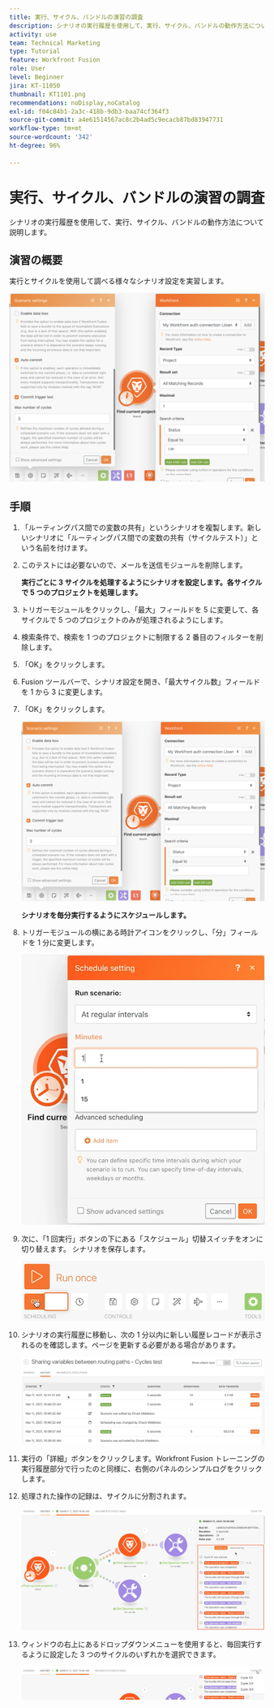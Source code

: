 ```yaml
---
title: 実行、サイクル、バンドルの演習の調査
description: シナリオの実行履歴を使用して、実行、サイクル、バンドルの動作方法について説明します。
activity: use
team: Technical Marketing
type: Tutorial
feature: Workfront Fusion
role: User
level: Beginner
jira: KT-11050
thumbnail: KT1101.png
recommendations: noDisplay,noCatalog
exl-id: f04c84b1-2a3c-418b-9db3-baa74cf364f3
source-git-commit: a4e61514567ac8c2b4ad5c9ecacb87bd83947731
workflow-type: tm+mt
source-wordcount: '342'
ht-degree: 96%

---
```


# 実行、サイクル、バンドルの演習の調査

シナリオの実行履歴を使用して、実行、サイクル、バンドルの動作方法について説明します。

## 演習の概要

実行とサイクルを使用して調べる様々なシナリオ設定を実習します。

![実行、サイクル、バンドルの調査の画像 1](../12-exercises/assets/exploring-runs-cycles-and-bundles-walkthrough-1.png)

## 手順

1. 「ルーティングパス間での変数の共有」というシナリオを複製します。新しいシナリオに「ルーティングパス間での変数の共有（サイクルテスト）」という名前を付けます。
1. このテストには必要ないので、メールを送信モジュールを削除します。

   **実行ごとに 3 サイクルを処理するようにシナリオを設定します。各サイクルで 5 つのプロジェクトを処理します。**

1. トリガーモジュールをクリックし、「最大」フィールドを 5 に変更して、各サイクルで 5 つのプロジェクトのみが処理されるようにします。
1. 検索条件で、検索を 1 つのプロジェクトに制限する 2 番目のフィルターを削除します。
1. 「OK」をクリックします。

1. Fusion ツールバーで、シナリオ設定を開き、「最大サイクル数」フィールドを 1 から 3 に変更します。
1. 「OK」をクリックします。

   ![実行、サイクル、バンドルの調査の画像 1](../12-exercises/assets/exploring-runs-cycles-and-bundles-walkthrough-1.png)


   **シナリオを毎分実行するようにスケジュールします。**

1. トリガーモジュールの横にある時計アイコンをクリックし、「分」フィールドを 1 分に変更します。

   ![実行、サイクル、バンドルの調査の画像 2](../12-exercises/assets/exploring-runs-cycles-and-bundles-walkthrough-2.png)

1. 次に、「1 回実行」ボタンの下にある「スケジュール」切替スイッチをオンに切り替えます。 シナリオを保存します。

   ![実行、サイクル、バンドルの調査の画像 3](../12-exercises/assets/exploring-runs-cycles-and-bundles-walkthrough-3.png)

1. シナリオの実行履歴に移動し、次の 1 分以内に新しい履歴レコードが表示されるのを確認します。ページを更新する必要がある場合があります。

   ![実行、サイクル、バンドルの調査の画像 1](../12-exercises/assets/exploring-runs-cycles-and-bundles-walkthrough-4.png)

1. 実行の「詳細」ボタンをクリックします。Workfront Fusion トレーニングの実行履歴部分で行ったのと同様に、右側のパネルのシンプルログをクリックします。
1. 処理された操作の記録は、サイクルに分割されます。

   ![実行、サイクル、バンドルの調査の画像 5](../12-exercises/assets/exploring-runs-cycles-and-bundles-walkthrough-5.png)

1. ウィンドウの右上にあるドロップダウンメニューを使用すると、毎回実行するように設定した 3 つのサイクルのいずれかを選択できます。

   ![実行、サイクル、バンドルの調査の画像 6](../12-exercises/assets/exploring-runs-cycles-and-bundles-walkthrough-6.png)
